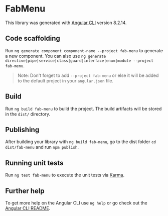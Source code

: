# FabMenu

This library was generated with [Angular CLI](https://github.com/angular/angular-cli) version 8.2.14.

## Code scaffolding

Run `ng generate component component-name --project fab-menu` to generate a new component. You can also use `ng generate directive|pipe|service|class|guard|interface|enum|module --project fab-menu`.
> Note: Don't forget to add `--project fab-menu` or else it will be added to the default project in your `angular.json` file. 

## Build

Run `ng build fab-menu` to build the project. The build artifacts will be stored in the `dist/` directory.

## Publishing

After building your library with `ng build fab-menu`, go to the dist folder `cd dist/fab-menu` and run `npm publish`.

## Running unit tests

Run `ng test fab-menu` to execute the unit tests via [Karma](https://karma-runner.github.io).

## Further help

To get more help on the Angular CLI use `ng help` or go check out the [Angular CLI README](https://github.com/angular/angular-cli/blob/master/README.md).
